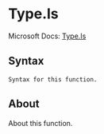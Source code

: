 # Type.Is

Microsoft Docs: [Type.Is](https://docs.microsoft.com/en-us/powerquery-m/type-is)

## Syntax

```
Syntax for this function.
```

## About

About this function.

